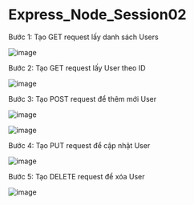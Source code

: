 # Express_Node_Session02

Bước 1: Tạo GET request lấy danh sách Users

![image](https://github.com/user-attachments/assets/04d7a92b-e0fb-4286-9fee-914deff401e3)

Bước 2: Tạo GET request lấy User theo ID

![image](https://github.com/user-attachments/assets/18e24a0e-d255-40ee-a815-5f817b0fd8c3)

Bước 3: Tạo POST request để thêm mới User

![image](https://github.com/user-attachments/assets/171423e8-c7d5-4a6e-ad11-7769d6e0866e)

![image](https://github.com/user-attachments/assets/bf8da741-681b-44e9-9ff9-5f3888530e92)

Bước 4: Tạo PUT request để cập nhật User

![image](https://github.com/user-attachments/assets/de00ece2-c28b-4638-9915-bc6a0aab0bd3)

Bước 5: Tạo DELETE request để xóa User

![image](https://github.com/user-attachments/assets/52687ba8-785e-4e25-94f6-416cda94b71f)





